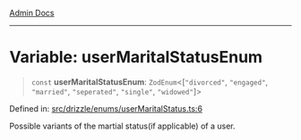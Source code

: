 [Admin Docs](/)

***

# Variable: userMaritalStatusEnum

> `const` **userMaritalStatusEnum**: `ZodEnum`\<\[`"divorced"`, `"engaged"`, `"married"`, `"seperated"`, `"single"`, `"widowed"`\]\>

Defined in: [src/drizzle/enums/userMaritalStatus.ts:6](https://github.com/Suyash878/talawa-api/blob/4657139c817cb5935454def8fb620b05175365a9/src/drizzle/enums/userMaritalStatus.ts#L6)

Possible variants of the martial status(if applicable) of a user.
